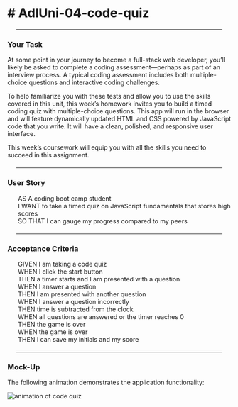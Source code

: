 <style>
hr {
    margin: 20px;
}
ul, li {
    list-style: none;
}
</style>
<h1># AdlUni-04-code-quiz</h1>
<hr>
<h3>Your Task</h3>
<p>At some point in your journey to become a full-stack web developer, you’ll likely be asked to complete a coding assessment—perhaps as part of an interview process. A typical coding assessment includes both multiple-choice questions and interactive coding challenges.</p>
<p>To help familiarize you with these tests and allow you to use the skills covered in this unit, this week’s homework invites you to build a timed coding quiz with multiple-choice questions. This app will run in the browser and will feature dynamically updated HTML and CSS powered by JavaScript code that you write. It will have a clean, polished, and responsive user interface.</p>
<p>This week’s coursework will equip you with all the skills you need to succeed in this assignment.</p>
<hr>

<h3>User Story</h3>
    <ul>
        <li>AS A coding boot camp student</li>
        <li>I WANT to take a timed quiz on JavaScript fundamentals that stores high scores</li>
        <li>SO THAT I can gauge my progress compared to my peers</li>
    </ul>
<hr>
<h3>Acceptance Criteria</h3>
    <ul>
        <li>GIVEN I am taking a code quiz</li>
        <li>WHEN I click the start button</li>
        <li>THEN a timer starts and I am presented with a question</li>
        <li>WHEN I answer a question</li>
        <li>THEN I am presented with another question</li>
        <li>WHEN I answer a question incorrectly</li>
        <li>THEN time is subtracted from the clock</li>
        <li>WHEN all questions are answered or the timer reaches 0</li>
        <li>THEN the game is over</li>
        <li>WHEN the game is over</li>
        <li>THEN I can save my initials and my score</li>
    </ul>

<hr>
<h3>Mock-Up</h3>
<p>The following animation demonstrates the application functionality:</p>
<img src="https://adelaide.bootcampcontent.com/the-university-of-adelaide/uadel-virt-fsf-pt-11-2021-u-c/-/raw/master/04-Web-APIs/02-Homework/Assets/04-web-apis-homework-demo.gif" alt="animation of code quiz"/>
